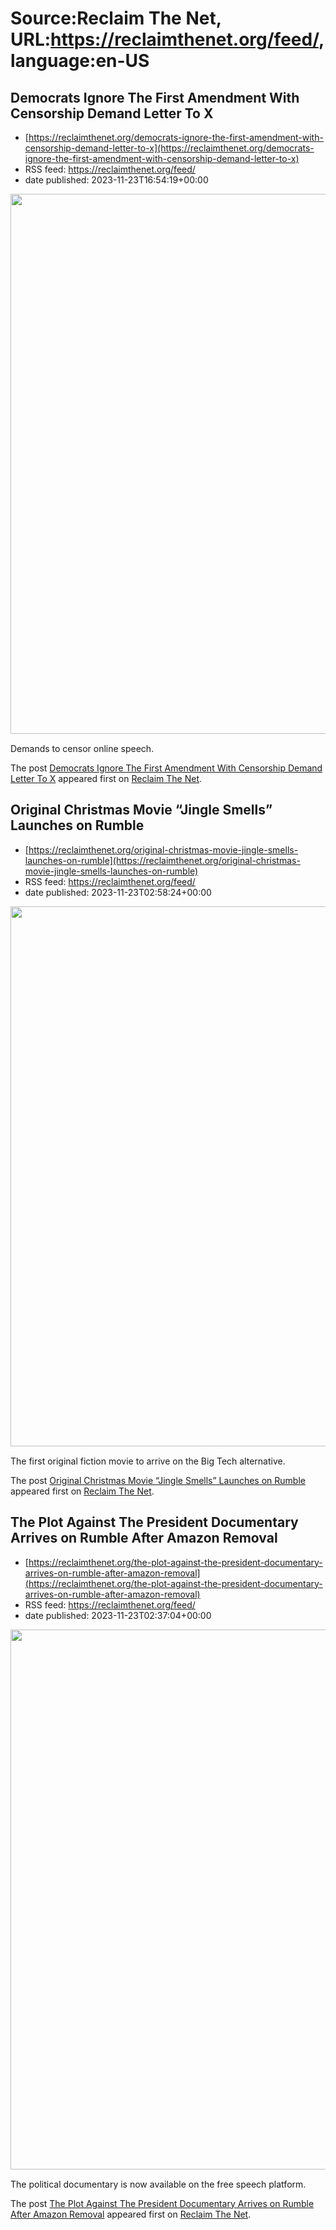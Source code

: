 # Source:Reclaim The Net, URL:https://reclaimthenet.org/feed/, language:en-US

## Democrats Ignore The First Amendment With Censorship Demand Letter To X
 - [https://reclaimthenet.org/democrats-ignore-the-first-amendment-with-censorship-demand-letter-to-x](https://reclaimthenet.org/democrats-ignore-the-first-amendment-with-censorship-demand-letter-to-x)
 - RSS feed: https://reclaimthenet.org/feed/
 - date published: 2023-11-23T16:54:19+00:00

<a href="https://reclaimthenet.org/democrats-ignore-the-first-amendment-with-censorship-demand-letter-to-x" rel="nofollow" title="Democrats Ignore The First Amendment With Censorship Demand Letter To X"><img alt="" class="webfeedsFeaturedVisual wp-post-image" height="864" src="https://reclaimthenet.org/wp-content/uploads/2023/11/adam-schiff-censor.jpg" style="display: block; margin: auto; margin-bottom: 15px;" width="1536" /></a><p>Demands to censor online speech.</p>
<p>The post <a href="https://reclaimthenet.org/democrats-ignore-the-first-amendment-with-censorship-demand-letter-to-x">Democrats Ignore The First Amendment With Censorship Demand Letter To X</a> appeared first on <a href="https://reclaimthenet.org">Reclaim The Net</a>.</p>

## Original Christmas Movie “Jingle Smells” Launches on Rumble
 - [https://reclaimthenet.org/original-christmas-movie-jingle-smells-launches-on-rumble](https://reclaimthenet.org/original-christmas-movie-jingle-smells-launches-on-rumble)
 - RSS feed: https://reclaimthenet.org/feed/
 - date published: 2023-11-23T02:58:24+00:00

<a href="https://reclaimthenet.org/original-christmas-movie-jingle-smells-launches-on-rumble" rel="nofollow" title="Original Christmas Movie &#8220;Jingle Smells&#8221; Launches on Rumble"><img alt="" class="webfeedsFeaturedVisual wp-post-image" height="864" src="https://reclaimthenet.org/wp-content/uploads/2023/11/jingle-smells-rumble.jpg" style="display: block; margin: auto; margin-bottom: 15px;" width="1536" /></a><p>The first original fiction movie to arrive on the Big Tech alternative.</p>
<p>The post <a href="https://reclaimthenet.org/original-christmas-movie-jingle-smells-launches-on-rumble">Original Christmas Movie &#8220;Jingle Smells&#8221; Launches on Rumble</a> appeared first on <a href="https://reclaimthenet.org">Reclaim The Net</a>.</p>

## The Plot Against The President Documentary Arrives on Rumble After Amazon Removal
 - [https://reclaimthenet.org/the-plot-against-the-president-documentary-arrives-on-rumble-after-amazon-removal](https://reclaimthenet.org/the-plot-against-the-president-documentary-arrives-on-rumble-after-amazon-removal)
 - RSS feed: https://reclaimthenet.org/feed/
 - date published: 2023-11-23T02:37:04+00:00

<a href="https://reclaimthenet.org/the-plot-against-the-president-documentary-arrives-on-rumble-after-amazon-removal" rel="nofollow" title="The Plot Against The President Documentary Arrives on Rumble After Amazon Removal"><img alt="" class="webfeedsFeaturedVisual wp-post-image" height="864" src="https://reclaimthenet.org/wp-content/uploads/2023/11/plot-against-president-rumble.jpg" style="display: block; margin: auto; margin-bottom: 15px;" width="1536" /></a><p>The political documentary is now available on the free speech platform.</p>
<p>The post <a href="https://reclaimthenet.org/the-plot-against-the-president-documentary-arrives-on-rumble-after-amazon-removal">The Plot Against The President Documentary Arrives on Rumble After Amazon Removal</a> appeared first on <a href="https://reclaimthenet.org">Reclaim The Net</a>.</p>

